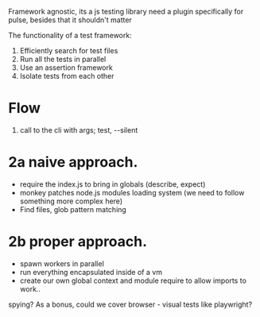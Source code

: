 Framework agnostic, its a js testing library need a plugin specifically for pulse, besides that it shouldn't matter

The functionality of a test framework:

1. Efficiently search for test files
2. Run all the tests in parallel
3. Use an assertion framework
4. Isolate tests from each other

# Flow

1. call to the cli with args; test, --silent

# 2a naive approach.

- require the index.js to bring in globals (describe, expect)
- monkey patches node.js modules loading system (we need to follow something more complex here)
- Find files, glob pattern matching

# 2b proper approach.

- spawn workers in parallel
- run everything encapsulated inside of a vm
- create our own global context and module require to allow imports to work..

spying?
As a bonus, could we cover browser - visual tests like playwright?

